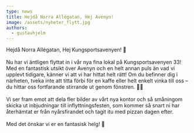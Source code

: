 ```yaml
---
type: news
title: Hejdå Norra Allégatan, Hej Avenyn!
image: /assets/nyheter_flytt.jpg
authors:
  - gustavhjelm
---
```

Hejdå Norra Allégatan, Hej Kungsportsavenyen! 🥳\
\
Nu har vi äntligen flyttat in i vår nya fina lokal på Kungsportsavenyen 33! Med en fantastisk utsikt över Avenyn och en helt annan puls än vad vi upplevt tidigare, känner vi att vi har hittat helt rätt! Om du befinner dig i närheten, tveka inte att titta förbi för en kaffe eller helt enkelt vinka till oss – du hittar oss fortfarande stirrande ut genom fönstren. 👋🏻\
\
Vi ser fram emot att dela fler bilder av vårt nya kontor och så småningom skicka ut inbjudningar till inflyttningsfesten, som kommer så snart ni har återhämtat er från nyårsfirandet och tagit itu med pizzan dagen efter.\
\
Med det önskar vi er en fantasisk helg! 🥂